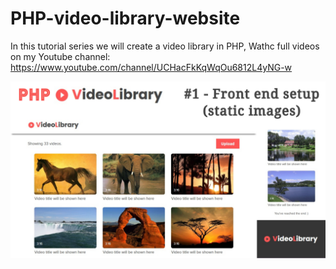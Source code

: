 # PHP-video-library-website
In this tutorial series we will create a video library in PHP, Wathc full videos on my Youtube channel: https://www.youtube.com/channel/UCHacFkKqWqOu6812L4yNG-w

![Fill text with image](https://github.com/DanielRotnemer/PHP-video-library-website/blob/main/image.jpg)
